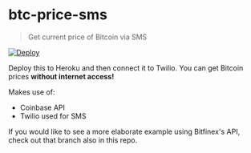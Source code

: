# btc-price-sms
> Get current price of Bitcoin via SMS

[![Deploy](https://www.herokucdn.com/deploy/button.svg)](https://heroku.com/deploy)

Deploy this to Heroku and then connect it to Twilio. You can get Bitcoin prices
**without internet access!** 

Makes use of:

* Coinbase API
* Twilio used for SMS

If you would like to see a more elaborate example using Bitfinex's API, check out that branch also in this repo.
